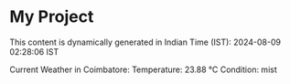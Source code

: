 # My Project

This content is dynamically generated in Indian Time (IST): 2024-08-09 02:28:06 IST


Current Weather in Coimbatore:
Temperature: 23.88 °C
Condition: mist
